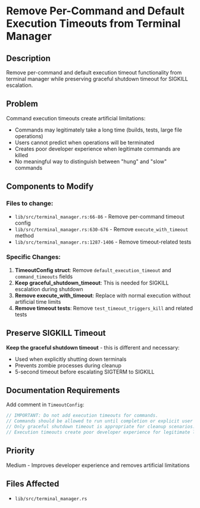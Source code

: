 # Remove Per-Command and Default Execution Timeouts from Terminal Manager

## Description
Remove per-command and default execution timeout functionality from terminal manager while preserving graceful shutdown timeout for SIGKILL escalation.

## Problem
Command execution timeouts create artificial limitations:
- Commands may legitimately take a long time (builds, tests, large file operations)
- Users cannot predict when operations will be terminated
- Creates poor developer experience when legitimate commands are killed
- No meaningful way to distinguish between "hung" and "slow" commands

## Components to Modify

### Files to change:
- `lib/src/terminal_manager.rs:66-86` - Remove per-command timeout config
- `lib/src/terminal_manager.rs:630-676` - Remove `execute_with_timeout` method
- `lib/src/terminal_manager.rs:1287-1406` - Remove timeout-related tests

### Specific Changes:
1. **TimeoutConfig struct**: Remove `default_execution_timeout` and `command_timeouts` fields
2. **Keep graceful_shutdown_timeout**: This is needed for SIGKILL escalation during shutdown
3. **Remove execute_with_timeout**: Replace with normal execution without artificial time limits
4. **Remove timeout tests**: Remove `test_timeout_triggers_kill` and related tests

## Preserve SIGKILL Timeout
**Keep the graceful shutdown timeout** - this is different and necessary:
- Used when explicitly shutting down terminals
- Prevents zombie processes during cleanup
- 5-second timeout before escalating SIGTERM to SIGKILL

## Documentation Requirements
Add comment in `TimeoutConfig`:
```rust
// IMPORTANT: Do not add execution timeouts for commands.
// Commands should be allowed to run until completion or explicit user termination.
// Only graceful shutdown timeout is appropriate for cleanup scenarios.
// Execution timeouts create poor developer experience for legitimate long-running operations.
```

## Priority
Medium - Improves developer experience and removes artificial limitations

## Files Affected  
- `lib/src/terminal_manager.rs`
